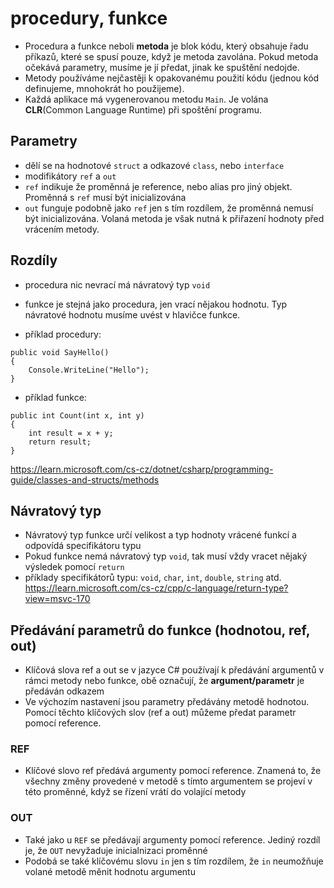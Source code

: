 # procedury, funkce
* Procedura a funkce neboli __metoda__ je blok kódu, který obsahuje řadu příkazů, které se spusí pouze, když je metoda zavolána. Pokud metoda očekává parametry, musíme je jí předat, jinak ke spuštění nedojde.
* Metody používáme nejčastěji k opakovanému použití kódu (jednou kód definujeme, mnohokrát ho použijeme).
* Každá aplikace má vygenerovanou metodu `Main`. Je volána __CLR__(Common Language Runtime) při spoštění programu.
## Parametry
* dělí se na hodnotové `struct` a odkazové `class`, nebo `interface`
* modifikátory `ref` a `out`
* `ref` indikuje že proměnná je reference, nebo alias pro jiný objekt. Proměnná s `ref` musí být inicializována
* `out` funguje podobně jako `ref` jen s tím rozdílem, že proměnná nemusí být inicializována. Volaná metoda je však nutná k přiřazení hodnoty před vrácením metody.

## Rozdíly
* procedura nic nevrací má návratový typ `void`
* funkce je stejná jako procedura, jen vrací nějakou hodnotu. Typ návratové hodnotu musíme uvést v hlavičce funkce.

* příklad procedury:
```
public void SayHello()
{
	Console.WriteLine("Hello");
}
```

* příklad funkce:

```
public int Count(int x, int y)
{
	int result = x + y;
	return result;
}
```
https://learn.microsoft.com/cs-cz/dotnet/csharp/programming-guide/classes-and-structs/methods
## Návratový typ
* Návratový typ funkce určí velikost a typ hodnoty vrácené funkcí a odpovídá specifikátoru typu
* Pokud funkce nemá návratový typ `void`, tak musí vždy vracet nějaký výsledek pomocí `return`
* příklady specifikátorů typu: `void`, `char`, `int`, `double`, `string` atd.
https://learn.microsoft.com/cs-cz/cpp/c-language/return-type?view=msvc-170
## Předávání parametrů do funkce (hodnotou, ref, out)
* Klíčová slova ref a out se v jazyce C# používají k předávání argumentů v rámci metody nebo funkce, obě označují, že __argument/parametr__ je předáván odkazem
* Ve výchozím nastavení jsou parametry předávány metodě hodnotou. Pomocí těchto klíčových slov (ref a out) můžeme předat parametr pomocí reference.
### REF
* Klíčové slovo ref předává argumenty pomocí reference. Znamená to, že všechny změny provedené v metodě s tímto argumentem se projeví v této proměnné, když se řízení vrátí do volající metody
### OUT
* Také jako u `REF` se předávají argumenty pomocí reference. Jediný rozdíl je, že `OUT` nevyžaduje inicialnizaci proměnné
* Podobá se také klíčovému slovu `in` jen s tím rozdílem, že `in` neumožňuje volané metodě měnit hodnotu argumentu
